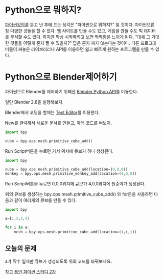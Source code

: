 # Python으로 뭐하지?

[파이썬강의](https://github.com/studio2l/pystudy)를 듣고 난 후에 드는 생각은 "파이썬으로 뭐하지?" 일 것이다.
파이썬으론 참 다양한 것들을 할 수 있다. 웹 사이트를 만들 수도 있고, 게임을 만들 수도 빅 데이터를 분석할 수도 있다. 
하지만 막상 시작하려고 보면 막막함을 느끼게 된다. 
"대체 그 거대한 것들을 어떻게 혼자 짤 수 있을까?"
답은 혼자 짜지 않는다는 것이다. 
다른 프로그래머들이 짜놓은 라이브러리나 API를 이용하면 쉽고 빠르게 원하는 프로그램을 만들 수 있다. 

# Python으로 Blender제어하기 

파이썬으로 Blender를 제어하기 위해선 [Blender Python API](https://docs.blender.org/api/current/)를 이용한다. 

일단 Blender 2.8을 실행해보자.

Blender에서 코딩을 할때는 [Text Editor](https://docs.blender.org/manual/en/latest/editors/text_editor.html)를 이용한다. 

 New를 클릭해서 새로운 문서를 만들고, 아래 코드를 써보자.

 ```python
import bpy

cube = bpy.ops.mesh.primitive_cube_add() 
```
Run Script버튼을 누르면 커서 위치에 큐브가 하나 생성된다. 

```python
import bpy 

cube = bpy.ops.mesh.primitive_cube_add(location=(0,0,0)) 
monkey = bpy.ops.mesh.primitive_monkey_add(location=(4,0,0)) 

```
Run Script버튼을 누르면 0,0,0위치에 큐브가 4,0,0위치에 원숭이가 생성된다. 

위의 큐브를 생성하는 bpy.ops.mesh.primitive_cube_add() 와 for문을 사용하면 다음과 같이 여러개의 큐브를 만들 수 있다. 
```python
import bpy

a=[1,2,3,4]

for i in a:
    mesh = bpy.ops.mesh.primitive_cube_add(location=(i,i,i))
```

## 오늘의 문제 
a가 짝수 일때만 큐브가 생성되도록 위의 코드를 바꿔보세요. 

참고 [용빈 파이썬 스터디 2강](https://github.com/studio2l/pystudy/blob/master/2.md)

